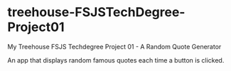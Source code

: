 # treehouse-FSJSTechDegree-Project01
My Treehouse FSJS Techdegree Project 01 - A Random Quote Generator

An app that displays random famous quotes each time a button is clicked.